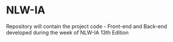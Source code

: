 # NLW-IA
Repository will contain the project code - Front-end and Back-end developed during the week of NLW-IA 13th Edition
